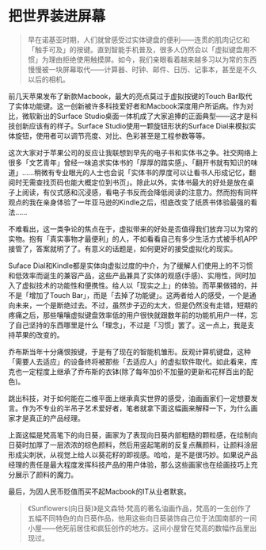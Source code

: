 # 把世界装进屏幕

> 早在诺基亚时期，人们就曾感受过实体键盘的便利——连贯的肌肉记忆和「触手可及」的按键。直到智能手机普及，很多人仍然会以「虚拟键盘用不惯」为理由拒绝使用触摸屏。如今，我们亲眼看着越来越多习以为常的东西慢慢被一块屏幕取代——计算器、时钟、邮件、日历、记事本，甚至是不久以后的相机。

前几天苹果发布了新款Macbook，最大的亮点莫过于虚拟按键的Touch Bar取代了实体功能键。这一创新被许多科技爱好者和Macbook深度用户所诟病。作为对比，微软新出的Surface Studio桌面一体机成了大家追捧的正面典型——这才是科技创新应该有的样子。Surface Studio使用一颗旋钮形状的Surface Dial来模拟实体旋钮，使用者可以调节亮度、对比、色彩甚至是工程参数等等。

这次大家对于苹果公司的反应让我联想到早先的电子书和实体书之争。社交网络上很多「文艺青年」曾经一味追求实体书的「厚厚的踏实感」、「翻开书就有知识的味道」……稍微有专业眼光的人士也会说「实体书的厚度可以让看书人形成记忆，翻阅时无需查找页码也能大概定位到书页」。除此以外，实体书最大的好处是放在桌子上阅读，有仪式感和沉浸感，看电子书反而会降低阅读的注意力。然而抱有同样观点的我在亲身体验了一年亚马逊的Kindle之后，彻底改变了纸质书体验最强的看法……

不难看出，这一类争论的焦点在于，虚拟带来的好处是否值得我们放弃习以为常的实物。抱有「真实事物才最便利」的人，不如看看自己有多少生活方式被手机APP接管了，答案就明了了。有意义的话题是，如何更好的接受虚拟化的现实。

Suface Dial和Kindle都是实体向虚拟过度的中介，为了缓解人们使用上的不习惯和低效率而诞生的兼容产品，这些产品兼具了实体的观感(手感)、实用性，同时加入了虚拟技术的功能性和便携性。给人以「现实之上」的体验。而苹果做错的，并不是「增加了Touch Bar」，而是「去掉了功能键」。这两者给人的感受，一个是通向未来，一个是断绝过去。不过，虽然步子迈的太大，但是仍然没有走错，短期的疼痛之后，那些嚷嚷虚拟键盘效率低的用户很快就跟数年前的功能机用户一样，忘了自己坚持的东西哪里是什么「理念」，不过是「习惯」罢了。这一点上，我是支持苹果的改变的。

乔布斯当年十分痛恨按键，于是有了现在的智能机雏形。反观计算机键盘，这种「需要人去适应」的设备终将被那些「去适应人」的虚拟软件取代。如此看来，库克也一定程度上继承了乔布斯的衣钵(除了每年加价不加量的更新和花样百出的配色)。

跳出科技，对于如何能在二维平面上继承真实世界的感受，油画画家们一定想要发言。作为不专业的半吊子艺术爱好者，笔者就拿下面这幅画来解释一下，为什么画家才是真正的产品经理。

上面这幅是梵高笔下的向日葵，画家为了表现向日葵内部粗糙的颗粒感，在绘制向日葵时加厚了一层浓浓的棕色颜料，然后用竖起笔刷的反复点蘸颜料，让颜料涂层形成尖刺状，从视觉上给人以葵花籽的即视感。哈哈，是不是很巧妙。如果说产品经理的责任是最大程度发挥科技产品的用户体验，那么这些画家也在绘画技巧上充分展示了颜料的魔力。

最后，为因人民币贬值而买不起Macbook的IT从业者默哀。

> 《Sunflowers(向日葵)》是文森特·梵高的著名油画作品，梵高的一生创作了五幅不同特色的向日葵作品，他用这些向日葵装饰自己位于法国南部的一间小屋——他死前居住和疯狂创作的地方。这间小屋曾在梵高的数幅作品里出现过。










